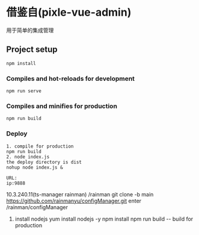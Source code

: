 # 借鉴自(pixle-vue-admin)

用于简单的集成管理


## Project setup
```
npm install
```

### Compiles and hot-reloads for development
```
npm run serve
```

### Compiles and minifies for production
```
npm run build
```



### Deploy
```
1. compile for production
npm run build
2. node index.js
the deploy directory is dist
nohup node index.js &

URL:
ip:9888
```

10.3.240.11(ts-manager rainman)
/rainman
git clone -b main https://github.com/rainmanyu/configManager.git
enter /rainman/configManager
1. install nodejs
yum install nodejs -y
npm install
npm run build
-- build for production

